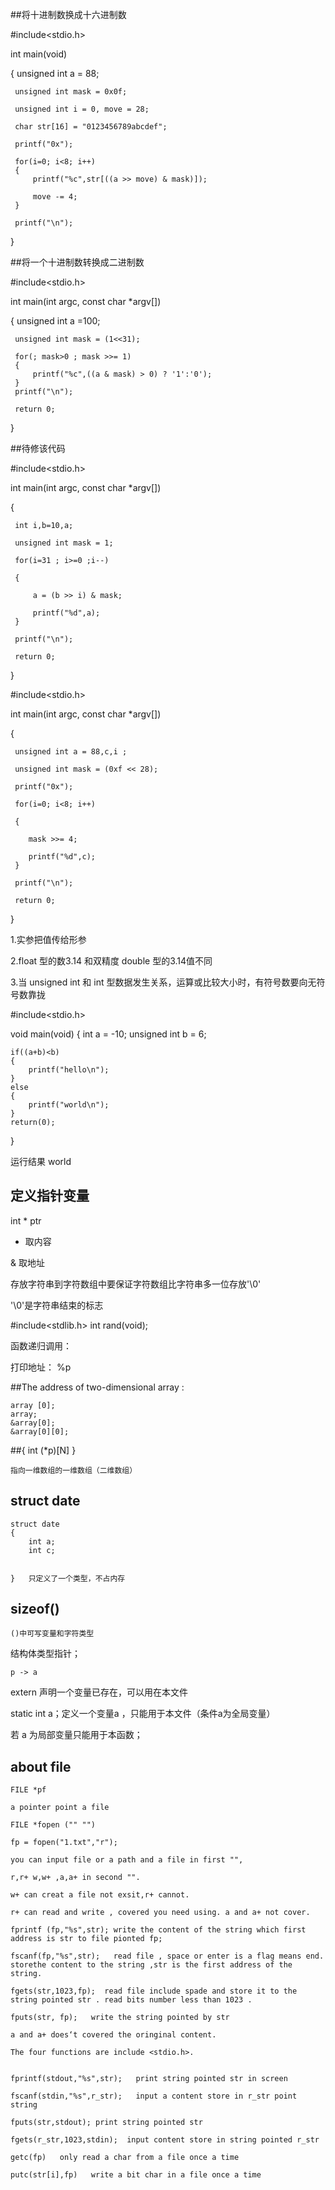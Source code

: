 ##将十进制数换成十六进制数

 #include<stdio.h>

 int main(void)

 {
     unsigned int a = 88;

     unsigned int mask = 0x0f;
    
     unsigned int i = 0, move = 28;
    
     char str[16] = "0123456789abcdef";

     printf("0x");
     
     for(i=0; i<8; i++)
     {
         printf("%c",str[((a >> move) & mask)]);
        
         move -= 4;
     }

     printf("\n");
 }

##将一个十进制数转换成二进制数


 #include<stdio.h>

 int main(int argc, const char *argv[])
 
 {
     unsigned int a =100;

     unsigned int mask = (1<<31);
    
     for(; mask>0 ; mask >>= 1)
     {
         printf("%c",((a & mask) > 0) ? '1':'0');
     }
     printf("\n");
     
     return 0;
 }



##待修该代码

 #include<stdio.h>

 int main(int argc, const char *argv[])
 
 {
 
     int i,b=10,a;
 
     unsigned int mask = 1;
     
     for(i=31 ; i>=0 ;i--)
     
     {
     
         a = (b >> i) & mask;
         
         printf("%d",a);
     }

     printf("\n");
   
     return 0;
 }  



 #include<stdio.h>

 int main(int argc, const char *argv[])
 
 {
 
     unsigned int a = 88,c,i ;
     
     unsigned int mask = (0xf << 28);
 
     printf("0x");
     
     for(i=0; i<8; i++)
     
     {
        
        mask >>= 4;
        
        printf("%d",c);
     }

     printf("\n");
     
     return 0;
 
 
 }


1.实参把值传给形参

2.float 型的数3.14 和双精度 double 型的3.14值不同

3.当 unsigned int  和 int 型数据发生关系，运算或比较大小时，有符号数要向无符号数靠拢

 #include<stdio.h>

 void main(void)
 {
    int a = -10;
    unsigned int b = 6;

    if((a+b)<b)
    {
        printf("hello\n");
    }
    else
    {    
        printf("world\n");
    }
    return(0);

 }

 运行结果 world

 ## 定义指针变量

 int * ptr

 * 取内容

 & 取地址


 存放字符串到字符数组中要保证字符数组比字符串多一位存放'\0'

'\0'是字符串结束的标志


#include<stdlib.h>
int rand(void); 



函数递归调用：

打印地址： %p

##The address of two-dimensional array :

    array [0];
    array;
    &array[0];
    &array[0][0];


##{ int (*p)[N]  }
    
    指向一维数组的一维数组（二维数组）


## struct date 
    struct date
    {
        int a;
        int c;


    }   只定义了一个类型，不占内存


## sizeof() 

    ()中可写变量和字符类型

结构体类型指针；

    p -> a

extern 声明一个变量已存在，可以用在本文件

static int a；定义一个变量a ，只能用于本文件（条件a为全局变量）

若 a 为局部变量只能用于本函数；

## about file 

    FILE *pf

    a pointer point a file 

    FILE *fopen ("" "")

    fp = fopen("1.txt","r");

    you can input file or a path and a file in first "",

    r,r+ w,w+ ,a,a+ in second "".

    w+ can creat a file not exsit,r+ cannot.

    r+ can read and write , covered you need using. a and a+ not cover.

    fprintf (fp,"%s",str); write the content of the string which first address is str to file pionted fp;

    fscanf(fp,"%s",str);   read file , space or enter is a flag means end. storethe content to the string ,str is the first address of the string.

    fgets(str,1023,fp);  read file include spade and store it to the string pointed str . read bits number less than 1023 .

    fputs(str, fp);   write the string pointed by str  

    a and a+ does‘t covered the oringinal content.
   
    The four functions are include <stdio.h>.


    fprintf(stdout,"%s",str);   print string pointed str in screen

    fscanf(stdin,"%s",r_str);   input a content store in r_str point string
    
    fputs(str,stdout); print string pointed str

    fgets(r_str,1023,stdin);  input content store in string pointed r_str

    getc(fp)   only read a char from a file once a time 

    putc(str[i],fp)   write a bit char in a file once a time 

    
